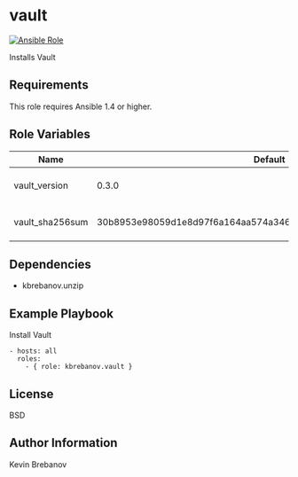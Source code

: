 vault
=====

[![Ansible Role](https://img.shields.io/ansible/role/3561.svg)](https://galaxy.ansible.com/list#/roles/3561)

Installs Vault

Requirements
------------

This role requires Ansible 1.4 or higher.

Role Variables
--------------

| Name             | Default                                                          | Description                  |
|------------------|------------------------------------------------------------------|------------------------------|
| vault_version    | 0.3.0                                                            | Version of Vault to install  |
| vault_sha256sum  | 30b8953e98059d1e8d97f6a164aa574a346a58caf9c5c74a911056f42fbef4d5 | SHA 256 checksum of package  |

Dependencies
------------

- kbrebanov.unzip

Example Playbook
----------------

Install Vault
```
- hosts: all
  roles:
    - { role: kbrebanov.vault }
```

License
-------

BSD

Author Information
------------------

Kevin Brebanov
